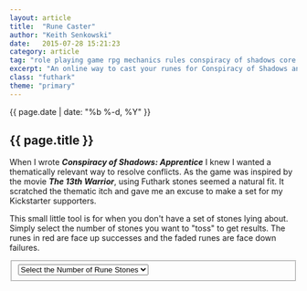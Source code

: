 ```yaml
---
layout: article
title:  "Rune Caster"
author: "Keith Senkowski"
date:   2015-07-28 15:21:23
category: article
tag: "role playing game rpg mechanics rules conspiracy of shadows core rune caster dice futhark"
excerpt: "An online way to cast your runes for Conspiracy of Shadows and Conspiracy of Shadows: Apprentice"
class: "futhark"
theme: "primary"
---
```

<section class="header">
	<div class="content">
	<aside class="span-3 col empty"></aside>
	<div class="span-6 col">
		<p class="post-meta">{{ page.date | date: "%b %-d, %Y" }}</p>
		<h1>{{ page.title }}</h1>
		<p>When I wrote <strong><em>Conspiracy of Shadows: Apprentice</em></strong> I knew I wanted a thematically relevant way to resolve conflicts. As the game was inspired by the movie <strong><em>The 13th Warrior</em></strong>, using Futhark stones seemed a natural fit. It scratched the thematic itch and gave me an excuse to make a set for my Kickstarter supporters.</p>
	</div>
	<aside class="span-3 col empty"></aside>	
	</div>
</section>
<section class="rune-thrower continued">
	<div class="content">
	<aside class="span-3 col empty"></aside>
	<div class="span-6 col">
		<p>This small little tool is for when you don't have a set of stones lying about. Simply select the number of stones you want to "toss" to get results. The runes in red are face up successes and the faded runes are face down failures.</p>
	<div id="throw-stones">
		<fieldset>
			<select class="text-center">
				<option value="0">Select the Number of Rune Stones</option>
				<option value="1">1</option>
				<option value="2">2</option>
				<option value="3">3</option>
				<option value="4">4</option>
				<option value="5">5</option>
				<option value="6">6</option>
				<option value="7">7</option>
				<option value="8">8</option>
				<option value="9">9</option>
				<option value="10">10</option>
				<option value="11">11</option>
				<option value="12">12</option>
				<option value="13">13</option>
				<option value="14">14</option>
				<option value="15">15</option>
				<option value="16">16</option>
				<option value="17">17</option>
				<option value="18">18</option>
				<option value="19">19</option>
				<option value="20">20</option>
				<option value="21">21</option>
				<option value="22">22</option>
				<option value="23">23</option>
				<option value="24">24</option>
				<option value="25">25</option>
			</select>
		</fieldset>
	</div>
	<ul id="rune-stone-results"></ul>
	</div>
	<aside class="span-3 col empty"></aside>	
	</div>
		<div class="divider"></div>	
</section>